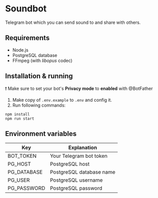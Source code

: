 # Soundbot

Telegram bot which you can send sound to and share with others.

## Requirements

- Node.js
- PostgreSQL database
- FFmpeg (with _libopus_ codec)

## Installation & running

❗️ Make sure to set your bot's **Privacy mode** to **enabled** with @BotFather

1. Make copy of `.env.example` to `.env` and config it.
2. Run following commands:

```
npm install
npm run start
```

## Environment variables

| Key         | Explanation              |
| ----------- | ------------------------ |
| BOT_TOKEN   | Your Telegram bot token  |
| PG_HOST     | PostgreSQL host          |
| PG_DATABASE | PostgreSQL database name |
| PG_USER     | PostgreSQL username      |
| PG_PASSWORD | PostgreSQL password      |

